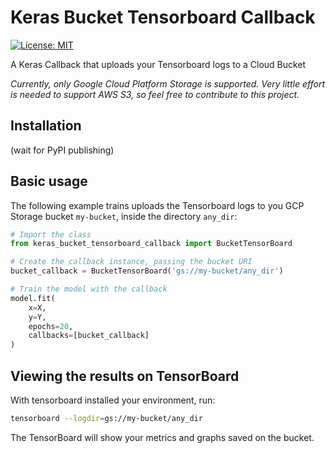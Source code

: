 # Keras Bucket Tensorboard Callback

[![License: MIT](https://img.shields.io/badge/License-MIT-yellow.svg)](https://opensource.org/licenses/MIT)

A Keras Callback that uploads your Tensorboard logs to a Cloud Bucket

*Currently, only Google Cloud Platform Storage is supported. Very little effort
is needed to support AWS S3, so feel free to contribute to this project.*

## Installation
(wait for PyPI publishing)

## Basic usage

The following example trains uploads the Tensorboard logs to you GCP Storage
bucket `my-bucket`, inside the directory `any_dir`:

```python
# Import the class
from keras_bucket_tensorboard_callback import BucketTensorBoard

# Create the callback instance, passing the bucket URI
bucket_callback = BucketTensorBoard('gs://my-bucket/any_dir')

# Train the model with the callback
model.fit(
    x=X,
    y=Y,
    epochs=20,
    callbacks=[bucket_callback]
)
```

## Viewing the results on TensorBoard
With tensorboard installed your environment, run:
```bash
tensorboard --logdir=gs://my-bucket/any_dir
```

The TensorBoard will show your metrics and graphs saved on the bucket.